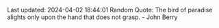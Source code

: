 Last updated: 2024-04-02 18:44:01
Random Quote: The bird of paradise alights only upon the hand that does not grasp. - John Berry